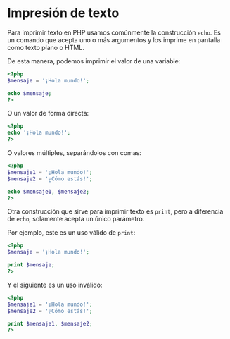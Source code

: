 # Impresión de texto

Para imprimir texto en PHP usamos comúnmente la construcción `echo`. Es un comando que acepta uno o más argumentos y los imprime en pantalla como texto plano o HTML.

De esta manera, podemos imprimir el valor de una variable:

```php
<?php
$mensaje = '¡Hola mundo!';

echo $mensaje;
?>
```

O un valor de forma directa:

```php
<?php
echo '¡Hola mundo!';
?>
```

O valores múltiples, separándolos con comas:

```php
<?php
$mensaje1 = '¡Hola mundo!';
$mensaje2 = '¿Cómo estás!';

echo $mensaje1, $mensaje2;
?>
```

Otra construcción que sirve para imprimir texto es `print`, pero a diferencia de `echo`, solamente acepta un único parámetro.

Por ejemplo, este es un uso válido de `print`:

```php
<?php
$mensaje = '¡Hola mundo!';

print $mensaje;
?>
```

Y el siguiente es un uso inválido:

```php
<?php
$mensaje1 = '¡Hola mundo!';
$mensaje2 = '¿Cómo estás!';

print $mensaje1, $mensaje2;
?>
```